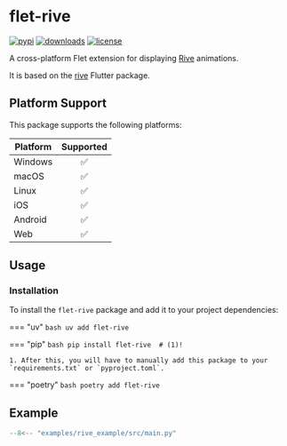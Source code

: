 # flet-rive

[![pypi](https://img.shields.io/pypi/v/flet-rive.svg)](https://pypi.python.org/pypi/flet-rive)
[![downloads](https://static.pepy.tech/badge/flet-rive/month)](https://pepy.tech/project/flet-rive)
[![license](https://img.shields.io/github/license/flet-dev/flet-rive.svg)](https://github.com/flet-dev/flet-rive/blob/main/LICENSE)

A cross-platform Flet extension for displaying [Rive](https://rive.app/) animations.

It is based on the [rive](https://pub.dev/packages/rive) Flutter package.

## Platform Support

This package supports the following platforms:

| Platform | Supported |
|----------|:---------:|
| Windows  |     ✅     |
| macOS    |     ✅     |
| Linux    |     ✅     |
| iOS      |     ✅     |
| Android  |     ✅     |
| Web      |     ✅     |

## Usage

### Installation

To install the `flet-rive` package and add it to your project dependencies:

=== "uv"
    ```bash
    uv add flet-rive
    ```

=== "pip"
    ```bash
    pip install flet-rive  # (1)!
    ```

    1. After this, you will have to manually add this package to your `requirements.txt` or `pyproject.toml`.

=== "poetry"
    ```bash
    poetry add flet-rive
    ```


## Example

```python title="main.py"
--8<-- "examples/rive_example/src/main.py"
``` 
